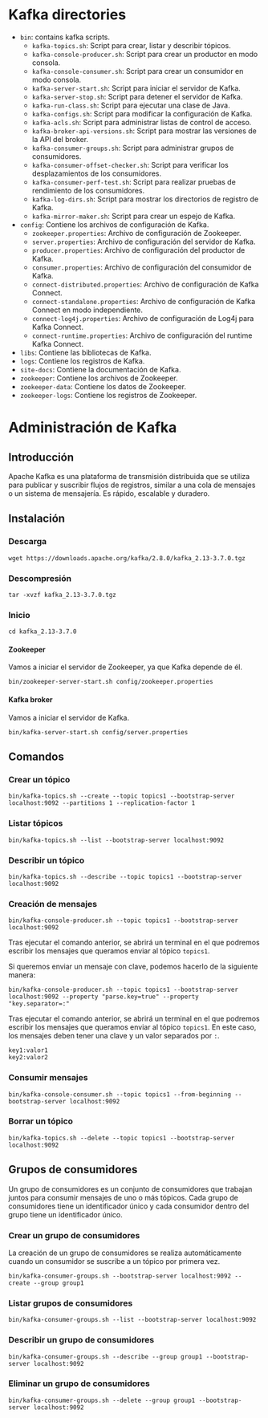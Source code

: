 # Kafka directories

- `bin`: contains kafka scripts.
    - `kafka-topics.sh`: Script para crear, listar y describir tópicos.
    - `kafka-console-producer.sh`: Script para crear un productor en modo consola.
    - `kafka-console-consumer.sh`: Script para crear un consumidor en modo consola.
    - `kafka-server-start.sh`: Script para iniciar el servidor de Kafka.
    - `kafka-server-stop.sh`: Script para detener el servidor de Kafka.
    - `kafka-run-class.sh`: Script para ejecutar una clase de Java.
    - `kafka-configs.sh`: Script para modificar la configuración de Kafka.
    - `kafka-acls.sh`: Script para administrar listas de control de acceso.
    - `kafka-broker-api-versions.sh`: Script para mostrar las versiones de la API del broker.
    - `kafka-consumer-groups.sh`: Script para administrar grupos de consumidores.
    - `kafka-consumer-offset-checker.sh`: Script para verificar los desplazamientos de los consumidores.
    - `kafka-consumer-perf-test.sh`: Script para realizar pruebas de rendimiento de los consumidores.
    - `kafka-log-dirs.sh`: Script para mostrar los directorios de registro de Kafka.
    - `kafka-mirror-maker.sh`: Script para crear un espejo de Kafka.
- `config`: Contiene los archivos de configuración de Kafka.
    - `zookeeper.properties`: Archivo de configuración de Zookeeper.
    - `server.properties`: Archivo de configuración del servidor de Kafka.
    - `producer.properties`: Archivo de configuración del productor de Kafka.
    - `consumer.properties`: Archivo de configuración del consumidor de Kafka.
    - `connect-distributed.properties`: Archivo de configuración de Kafka Connect.
    - `connect-standalone.properties`: Archivo de configuración de Kafka Connect en modo independiente.
    - `connect-log4j.properties`: Archivo de configuración de Log4j para Kafka Connect.
    - `connect-runtime.properties`: Archivo de configuración del runtime Kafka Connect.
- `libs`: Contiene las bibliotecas de Kafka.
- `logs`: Contiene los registros de Kafka.
- `site-docs`: Contiene la documentación de Kafka.
- `zookeeper`: Contiene los archivos de Zookeeper.
- `zookeeper-data`: Contiene los datos de Zookeeper.
- `zookeeper-logs`: Contiene los registros de Zookeeper.

# Administración de Kafka

## Introducción

Apache Kafka es una plataforma de transmisión distribuida que se utiliza para publicar y suscribir flujos de registros, similar a una cola de mensajes o un sistema de mensajería. Es rápido, escalable y duradero.

## Instalación

### Descarga

```shell
wget https://downloads.apache.org/kafka/2.8.0/kafka_2.13-3.7.0.tgz
```

### Descompresión

```shell
tar -xvzf kafka_2.13-3.7.0.tgz
```

### Inicio

```shell
cd kafka_2.13-3.7.0
```
#### Zookeeper
Vamos a iniciar el servidor de Zookeeper, ya que Kafka depende de él.
```shell
bin/zookeeper-server-start.sh config/zookeeper.properties
```
#### Kafka broker
Vamos a iniciar el servidor de Kafka.

```shell
bin/kafka-server-start.sh config/server.properties
```

## Comandos

### Crear un tópico

```shell
bin/kafka-topics.sh --create --topic topics1 --bootstrap-server localhost:9092 --partitions 1 --replication-factor 1
```

### Listar tópicos

```shell
bin/kafka-topics.sh --list --bootstrap-server localhost:9092
```

### Describir un tópico

```shell
bin/kafka-topics.sh --describe --topic topics1 --bootstrap-server localhost:9092
```

### Creación de mensajes

```shell
bin/kafka-console-producer.sh --topic topics1 --bootstrap-server localhost:9092
```
Tras ejecutar el comando anterior, se abrirá un terminal en el que podremos escribir los mensajes que queramos enviar al tópico `topics1`.

Si queremos enviar un mensaje con clave, podemos hacerlo de la siguiente manera:

```shell
bin/kafka-console-producer.sh --topic topics1 --bootstrap-server localhost:9092 --property "parse.key=true" --property "key.separator=:"
```
Tras ejecutar el comando anterior, se abrirá un terminal en el que podremos escribir los mensajes que queramos enviar al tópico `topics1`. En este caso, los mensajes deben tener una clave y un valor separados por `:`.

```shell
key1:valor1
key2:valor2
```

### Consumir mensajes

```shell
bin/kafka-console-consumer.sh --topic topics1 --from-beginning --bootstrap-server localhost:9092
```

### Borrar un tópico

```shell
bin/kafka-topics.sh --delete --topic topics1 --bootstrap-server localhost:9092
```

## Grupos de consumidores

Un grupo de consumidores es un conjunto de consumidores que trabajan juntos para consumir mensajes de uno o más tópicos. Cada grupo de consumidores tiene un identificador único y cada consumidor dentro del grupo tiene un identificador único.

### Crear un grupo de consumidores

La creación de un grupo de consumidores se realiza automáticamente cuando un consumidor se suscribe a un tópico por primera vez.

```shell
bin/kafka-consumer-groups.sh --bootstrap-server localhost:9092 --create --group group1
```

### Listar grupos de consumidores

```shell
bin/kafka-consumer-groups.sh --list --bootstrap-server localhost:9092
```

### Describir un grupo de consumidores

```shell
bin/kafka-consumer-groups.sh --describe --group group1 --bootstrap-server localhost:9092
```

### Eliminar un grupo de consumidores

```shell
bin/kafka-consumer-groups.sh --delete --group group1 --bootstrap-server localhost:9092
```


